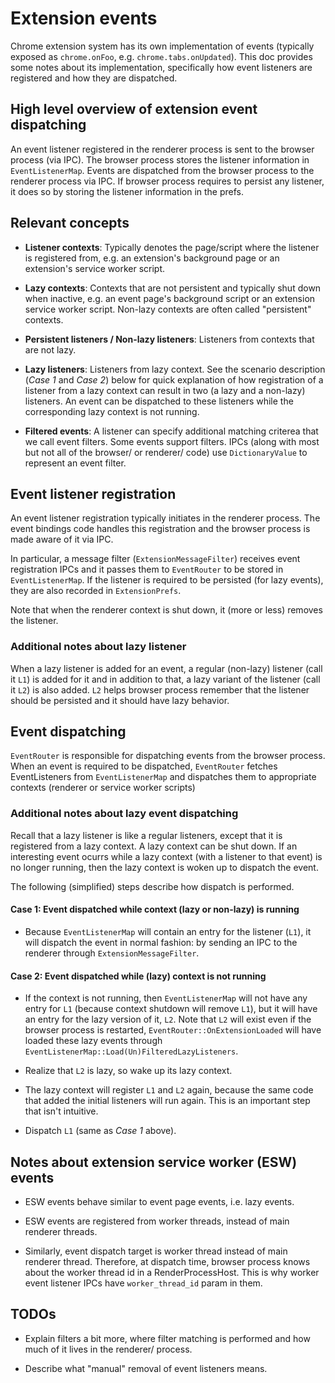 # Extension events

Chrome extension system has its own implementation of events (typically
exposed as `chrome.onFoo`, e.g. `chrome.tabs.onUpdated`). This doc provides
some notes about its implementation, specifically how event listeners are
registered and how they are dispatched.

## High level overview of extension event dispatching

An event listener registered in the renderer process is sent to the browser
process (via IPC). The browser process stores the listener information in
`EventListenerMap`. Events are dispatched from the browser process to the
renderer process via IPC. If browser process requires to persist any listener,
it does so by storing the listener information in the prefs.

## Relevant concepts

* __Listener contexts__:
Typically denotes the page/script where the listener is registered from, e.g.
an extension's background page or an extension's service worker script.

* __Lazy contexts__:
Contexts that are not persistent and typically shut down when inactive, e.g. an
event page's background script or an extension service worker script. Non-lazy
contexts are often called "persistent" contexts.

* __Persistent listeners / Non-lazy listeners__:
Listeners from contexts that are not lazy.

* __Lazy listeners__:
Listeners from lazy context.
See the scenario description (_Case 1_ and _Case 2_) below for quick explanation
of how registration of a listener from a lazy context can result in two (a lazy
and a non-lazy) listeners. An event can be dispatched to these listeners while
the corresponding lazy context is not running.

* __Filtered events__:
A listener can specify additional matching criterea that we call event filters.
Some events support filters. IPCs (along with most but not all of the browser/
or renderer/ code) use `DictionaryValue` to represent an event filter.


## Event listener registration

An event listener registration typically initiates in the renderer process. The
event bindings code handles this registration and the browser process is made
aware of it via IPC.

In particular, a message filter (`ExtensionMessageFilter`) receives event
registration IPCs and it passes them to `EventRouter` to be stored in
`EventListenerMap`. If the listener is required to be persisted (for lazy
events), they are also recorded in `ExtensionPrefs`.

Note that when the renderer context is shut down, it (more or less) removes the
listener.


### Additional notes about lazy listener

When a lazy listener is added for an event, a regular (non-lazy) listener
(call it `L1`) is added for it and in addition to that, a lazy variant of the
listener (call it `L2`) is also added. `L2` helps browser process remember that
the listener should be persisted and it should have lazy behavior.

## Event dispatching

`EventRouter` is responsible for dispatching events from the browser process.
When an event is required to be dispatched, `EventRouter` fetches EventListeners
from `EventListenerMap` and dispatches them to appropriate contexts (renderer
or service worker scripts)

### Additional notes about lazy event dispatching

Recall that a lazy listener is like a regular listeners, except that it is
registered from a lazy context. A lazy context can be shut down. If an
interesting event ocurrs while a lazy context (with a listener to that event)
is no longer running, then the lazy context is woken up to dispatch the event.

The following (simplified) steps describe how dispatch is performed.

#### Case 1: Event dispatched while context (lazy or non-lazy) is running

* Because `EventListenerMap` will contain an entry for the listener (`L1`), it
will dispatch the event in normal fashion: by sending an IPC to the renderer
through `ExtensionMessageFilter`.

#### Case 2: Event dispatched while (lazy) context is not running

* If the context is not running, then `EventListenerMap` will not have any entry
for `L1` (because context shutdown will remove `L1`), but it will have an entry
for the lazy version of it, `L2`. Note that `L2` will exist even if the browser
process is restarted, `EventRouter::OnExtensionLoaded` will have loaded these
lazy events through `EventListenerMap::Load(Un)FilteredLazyListeners`.

* Realize that `L2` is lazy, so wake up its lazy context.

* The lazy context will register `L1` and `L2` again, because the same code that
added the initial listeners will run again. This is an important step that
isn't intuitive.

* Dispatch `L1` (same as _Case 1_ above).

## Notes about extension service worker (ESW) events

* ESW events behave similar to event page events, i.e. lazy events.

* ESW events are registered from worker threads, instead of main renderer
threads.

* Similarly, event dispatch target is worker thread instead of main renderer
thread. Therefore, at dispatch time, browser process knows about the worker
thread
id in a RenderProcessHost. This is why worker event listener IPCs have
`worker_thread_id` param in them.

## TODOs

* Explain filters a bit more, where filter matching is performed and how much of
it lives in the renderer/ process.

* Describe what "manual" removal of event listeners means.
